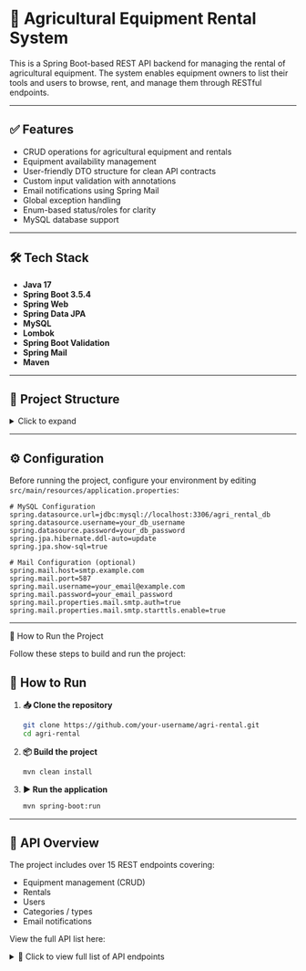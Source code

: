 # 🚜 Agricultural Equipment Rental System

This is a Spring Boot-based REST API backend for managing the rental of agricultural equipment. The system enables equipment owners to list their tools and users to browse, rent, and manage them through RESTful endpoints.

---

## ✅ Features

- CRUD operations for agricultural equipment and rentals
- Equipment availability management
- User-friendly DTO structure for clean API contracts
- Custom input validation with annotations
- Email notifications using Spring Mail
- Global exception handling
- Enum-based status/roles for clarity
- MySQL database support

---

## 🛠️ Tech Stack

- **Java 17**
- **Spring Boot 3.5.4**
- **Spring Web**
- **Spring Data JPA**
- **MySQL**
- **Lombok**
- **Spring Boot Validation**
- **Spring Mail**
- **Maven**

---

## 📂 Project Structure

<details>
<summary>Click to expand</summary>
src/
└── main/
    ├── java/
    │   └── com/
    │       └── rent/
    │           └── agri/
    │               ├── controller/              # REST API controllers
    │               ├── exception/               # Custom exceptions and global handler
    │               ├── model/
    │               │   ├── dto/                 # DTOs for API requests and responses
    │               │   ├── entity/              # JPA entities mapped to DB
    │               │   └── enums/               # Enum types (e.g., status, roles)
    │               ├── repository/              # Spring Data JPA repositories
    │               ├── service/                 # Service interfaces
    │               │   └── impl/                # Service implementations
    │               ├── util/                    # Utility/helper classes
    │               ├── validation/              # Custom validation logic
    │               │   └── annotation/          # Custom validation annotations
    │               └── AgriApplication.java     # Main Spring Boot application class
    └── resources/
        ├── application.properties               # App configuration (DB, mail)
        ├── static/                             
        └── templates/                           

</details>

---

## ⚙️ Configuration

Before running the project, configure your environment by editing `src/main/resources/application.properties`:

```properties
# MySQL Configuration
spring.datasource.url=jdbc:mysql://localhost:3306/agri_rental_db
spring.datasource.username=your_db_username
spring.datasource.password=your_db_password
spring.jpa.hibernate.ddl-auto=update
spring.jpa.show-sql=true

# Mail Configuration (optional)
spring.mail.host=smtp.example.com
spring.mail.port=587
spring.mail.username=your_email@example.com
spring.mail.password=your_email_password
spring.mail.properties.mail.smtp.auth=true
spring.mail.properties.mail.smtp.starttls.enable=true
```

---

🚀 How to Run the Project

Follow these steps to build and run the project:
## 🚀 How to Run

1. **📥 Clone the repository**
   ```bash
   git clone https://github.com/your-username/agri-rental.git
   cd agri-rental

2. **📦 Build the project**
   ```bash
   mvn clean install

3. **▶️ Run the application**
   ```bash
   mvn spring-boot:run

---

## 📑 API Overview

The project includes over 15 REST endpoints covering:

- Equipment management (CRUD)
- Rentals
- Users
- Categories / types
- Email notifications

View the full API list here:
<details>
<summary>📘 Click to view full list of API endpoints</summary>

| Method | Endpoint                    | Description                     |
|--------|-----------------------------|---------------------------------|
| GET    | `/api/equipment`            | List all equipment              |
| POST   | `/api/equipment`            | Add new equipment               |
| GET    | `/api/equipment/{id}`       | Get equipment by ID             |
| PUT    | `/api/equipment/{id}`       | Update equipment                |
| DELETE | `/api/equipment/{id}`       | Delete equipment                |
| GET    | `/api/rentals`              | List all rentals                |
| POST   | `/api/rentals`              | Create a new rental             |
| GET    | `/api/rentals/{id}`         | Get rental details              |
| PUT    | `/api/rentals/{id}`         | Update rental                   |
| DELETE | `/api/rentals/{id}`         | Cancel rental                   |
| POST   | `/api/email/notify`         | Send notification email         |
| GET    | `/api/categories`           | List equipment categories       |
| POST   | `/api/categories`           | Create equipment category       |
| POST   | `/api/users/register`       | Register a new user             |
| POST   | `/api/users/login`          | Login user                      |
| GET    | `/api/equipment/search`     | Search equipment (filter)       |

</details>



